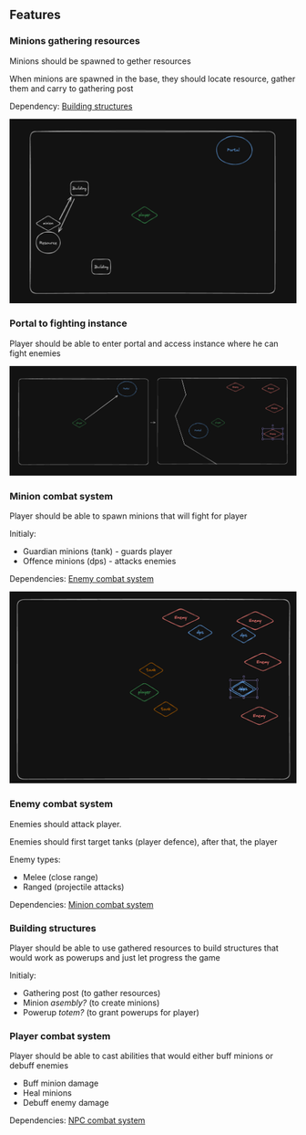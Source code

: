 ## Features

### Minions gathering resources

Minions should be spawned to gether resources

When minions are spawned in the base, they should locate resource, gather them and carry to gathering post

Dependency: [Building structures](#building-structures)

![Minions gathering resources mockup](./images/image1.png)

### Portal to fighting instance

Player should be able to enter portal and access instance where he can fight enemies

![Portalling to fighting arena mockup](./images/image2.png)

### Minion combat system

Player should be able to spawn minions that will fight for player

Initialy:
- Guardian minions (tank) - guards player
- Offence minions (dps) - attacks enemies

Dependencies: [Enemy combat system](#enemy-combat-system)

![Minions fighting mockup](./images/image3.png)

### Enemy combat system

Enemies should attack player.

Enemies should first target tanks (player defence), after that, the player

Enemy types:
- Melee (close range)
- Ranged (projectile attacks)

Dependencies: [Minion combat system](#minion-combat-system)

### Building structures

Player should be able to use gathered resources to build structures that would work as powerups and just let progress the game

Initialy:
- Gathering post (to gather resources)
- Minion *asembly?* (to create minions)
- Powerup *totem?* (to grant powerups for player)

### Player combat system

Player should be able to cast abilities that would either buff minions or debuff enemies

- Buff minion damage
- Heal minions
- Debuff enemy damage

Dependencies: [NPC combat system](#npc-combat-system)
